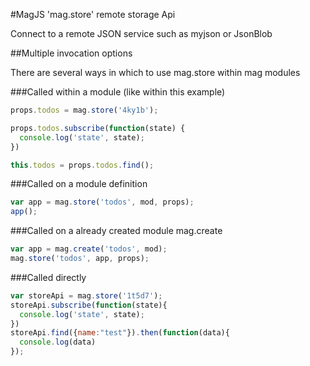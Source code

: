 #MagJS 'mag.store' remote storage Api

Connect to a remote JSON service such as myjson or JsonBlob

##Multiple invocation options

There are several ways in which to use mag.store within mag modules

###Called within a module (like within this example)

```javascript
props.todos = mag.store('4ky1b');

props.todos.subscribe(function(state) {
  console.log('state', state);
})

this.todos = props.todos.find();
```

###Called on a module definition
```javascript
var app = mag.store('todos', mod, props);
app();
```

###Called on a already created module mag.create

```javascript
var app = mag.create('todos', mod);
mag.store('todos', app, props);
```

###Called directly

```javascript
var storeApi = mag.store('1t5d7');
storeApi.subscribe(function(state){
  console.log('state', state);
})
storeApi.find({name:"test"}).then(function(data){
  console.log(data)
});
```
